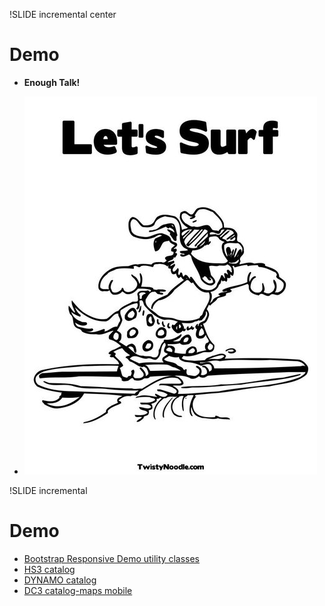 !SLIDE incremental center
# Demo

- **Enough Talk!**

- ![lets-surf](lets-surf.jpg)

!SLIDE incremental
# Demo

- [Bootstrap Responsive Demo utility classes](http://erikj.github.com/responsive-demo/)
- [HS3 catalog](http://catalog_ui.dev/hs3)
- [DYNAMO catalog](http://catalog_ui.dev/dynamo)
- [DC3 catalog-maps mobile](http://catalog-maps.dev/maps/dc3/mobile)
